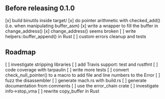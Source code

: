 ## Before releasing 0.1.0

[x] build binutils inside target/
[x] do pointer arithmetic with checked_add() (i.e. when manipulating buffer_asm)
[x] write a wrapper to fill the buffer in change_address()
[x] change_address() seems broken
[ ] write helpers::buffer_append() in Rust
[ ] custom errors cleanup and tests

## Roadmap

[ ] investigate stripping libraries
[ ] add Travis support: test and rustfmt
[ ] code coverage with tarpaulin
[ ] write more tests
[ ] convert check_null_pointer() to a macro to add file and line numbers to the Error
[ ] fuzz the disassembler
[ ] generate mach.rs with build.rs
[ ] generate documentation from comments
[ ] use the error_chain crate
[ ] investigate info->stop_vma
[ ] rewrite copy_buffer in Rust
